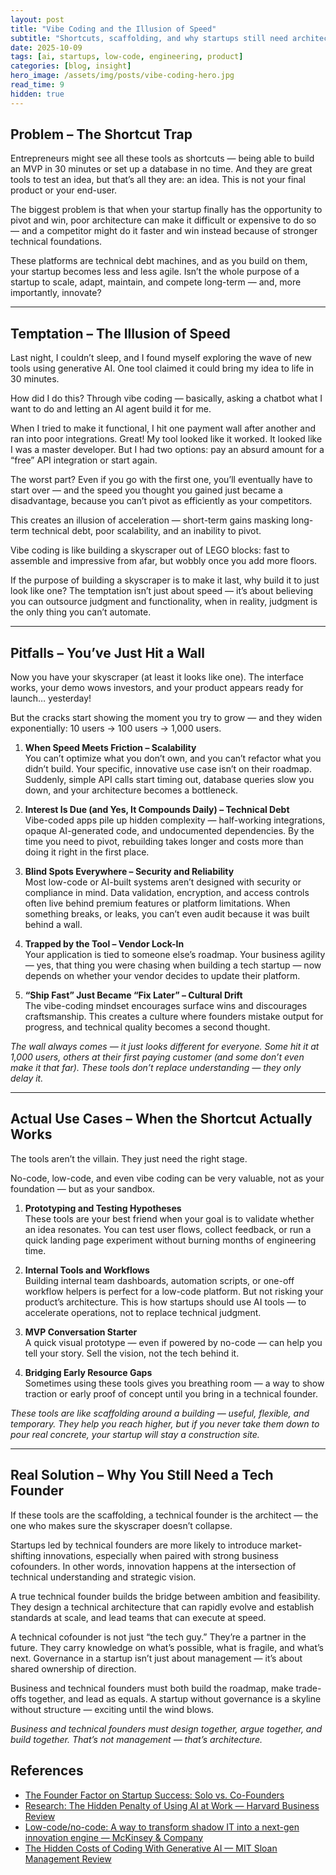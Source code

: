 ```yaml
---
layout: post
title: "Vibe Coding and the Illusion of Speed"
subtitle: "Shortcuts, scaffolding, and why startups still need architects"
date: 2025-10-09
tags: [ai, startups, low-code, engineering, product]
categories: [blog, insight]
hero_image: /assets/img/posts/vibe-coding-hero.jpg
read_time: 9
hidden: true
---
```


## Problem – The Shortcut Trap

Entrepreneurs might see all these tools as shortcuts — being able to build an MVP in 30 minutes or set up a database in no time. And they are great tools to test an idea, but that’s all they are: an idea. This is not your final product or your end-user.

The biggest problem is that when your startup finally has the opportunity to pivot and win, poor architecture can make it difficult or expensive to do so — and a competitor might do it faster and win instead because of stronger technical foundations.

These platforms are technical debt machines, and as you build on them, your startup becomes less and less agile. Isn’t the whole purpose of a startup to scale, adapt, maintain, and compete long-term — and, more importantly, innovate?

---

## Temptation – The Illusion of Speed

Last night, I couldn’t sleep, and I found myself exploring the wave of new tools using generative AI. One tool claimed it could bring my idea to life in 30 minutes.

How did I do this? Through vibe coding — basically, asking a chatbot what I want to do and letting an AI agent build it for me.

When I tried to make it functional, I hit one payment wall after another and ran into poor integrations. Great! My tool looked like it worked. It looked like I was a master developer. But I had two options: pay an absurd amount for a “free” API integration or start again.

The worst part? Even if you go with the first one, you’ll eventually have to start over — and the speed you thought you gained just became a disadvantage, because you can’t pivot as efficiently as your competitors.

This creates an illusion of acceleration — short-term gains masking long-term technical debt, poor scalability, and an inability to pivot.

Vibe coding is like building a skyscraper out of LEGO blocks: fast to assemble and impressive from afar, but wobbly once you add more floors.

If the purpose of building a skyscraper is to make it last, why build it to just look like one? The temptation isn’t just about speed — it’s about believing you can outsource judgment and functionality, when in reality, judgment is the only thing you can’t automate.

---

## Pitfalls – You’ve Just Hit a Wall

Now you have your skyscraper (at least it looks like one). The interface works, your demo wows investors, and your product appears ready for launch… yesterday!

But the cracks start showing the moment you try to grow — and they widen exponentially: 10 users → 100 users → 1,000 users.

1. **When Speed Meets Friction – Scalability**  
   You can’t optimize what you don’t own, and you can’t refactor what you didn’t build. Your specific, innovative use case isn’t on their roadmap. Suddenly, simple API calls start timing out, database queries slow you down, and your architecture becomes a bottleneck.

2. **Interest Is Due (and Yes, It Compounds Daily) – Technical Debt**  
   Vibe-coded apps pile up hidden complexity — half-working integrations, opaque AI-generated code, and undocumented dependencies. By the time you need to pivot, rebuilding takes longer and costs more than doing it right in the first place.

3. **Blind Spots Everywhere – Security and Reliability**  
   Most low-code or AI-built systems aren’t designed with security or compliance in mind. Data validation, encryption, and access controls often live behind premium features or platform limitations. When something breaks, or leaks, you can’t even audit because it was built behind a wall.

4. **Trapped by the Tool – Vendor Lock-In**  
   Your application is tied to someone else’s roadmap. Your business agility — yes, that thing you were chasing when building a tech startup — now depends on whether your vendor decides to update their platform.

5. **“Ship Fast” Just Became “Fix Later” – Cultural Drift**  
   The vibe-coding mindset encourages surface wins and discourages craftsmanship. This creates a culture where founders mistake output for progress, and technical quality becomes a second thought.

*The wall always comes — it just looks different for everyone. Some hit it at 1,000 users, others at their first paying customer (and some don’t even make it that far). These tools don’t replace understanding — they only delay it.*

---

## Actual Use Cases – When the Shortcut Actually Works

The tools aren’t the villain. They just need the right stage.

No-code, low-code, and even vibe coding can be very valuable, not as your foundation — but as your sandbox.

1. **Prototyping and Testing Hypotheses**  
   These tools are your best friend when your goal is to validate whether an idea resonates. You can test user flows, collect feedback, or run a quick landing page experiment without burning months of engineering time.

2. **Internal Tools and Workflows**  
   Building internal team dashboards, automation scripts, or one-off workflow helpers is perfect for a low-code platform. But not risking your product’s architecture. This is how startups should use AI tools — to accelerate operations, not to replace technical judgment.

3. **MVP Conversation Starter**  
   A quick visual prototype — even if powered by no-code — can help you tell your story. Sell the vision, not the tech behind it.

4. **Bridging Early Resource Gaps**  
   Sometimes using these tools gives you breathing room — a way to show traction or early proof of concept until you bring in a technical founder.

*These tools are like scaffolding around a building — useful, flexible, and temporary. They help you reach higher, but if you never take them down to pour real concrete, your startup will stay a construction site.*

---

## Real Solution – Why You Still Need a Tech Founder

If these tools are the scaffolding, a technical founder is the architect — the one who makes sure the skyscraper doesn’t collapse.

Startups led by technical founders are more likely to introduce market-shifting innovations, especially when paired with strong business cofounders. In other words, innovation happens at the intersection of technical understanding and strategic vision.

A true technical founder builds the bridge between ambition and feasibility. They design a technical architecture that can rapidly evolve and establish standards at scale, and lead teams that can execute at speed.

A technical cofounder is not just “the tech guy.” They’re a partner in the future. They carry knowledge on what’s possible, what is fragile, and what’s next. Governance in a startup isn’t just about management — it’s about shared ownership of direction.

Business and technical founders must both build the roadmap, make trade-offs together, and lead as equals. A startup without governance is a skyline without structure — exciting until the wind blows.

*Business and technical founders must design together, argue together, and build together. That’s not management — that’s architecture.*

## References

- [The Founder Factor on Startup Success: Solo vs. Co-Founders](https://hbr.org/2021/06/the-founder-factor-on-startup-success-solo-vs-co-founders)
- [Research: The Hidden Penalty of Using AI at Work — Harvard Business Review](https://hbr.org/2023/03/research-the-hidden-penalty-of-using-ai-at-work)
- [Low-code/no-code: A way to transform shadow IT into a next-gen innovation engine — McKinsey & Company](https://www.mckinsey.com)
- [The Hidden Costs of Coding With Generative AI — MIT Sloan Management Review](https://sloanreview.mit.edu)